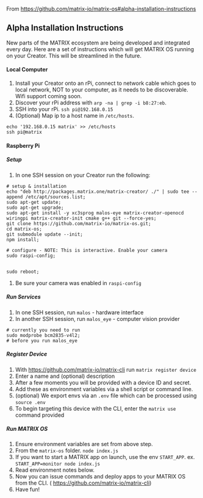 From https://github.com/matrix-io/matrix-os#alpha-installation-instructions

## Alpha Installation Instructions
New parts of the MATRIX ecosystem are being developed and integrated every day. Here are a set of instructions which will get MATRIX OS running on your Creator. This will be streamlined in the future.

#### Local Computer
1. Install your Creator onto an rPi, connect to network cable which goes to local network, NOT to your computer, as it needs to be discoverable. Wifi support coming soon.
1. Discover your rPi address with `arp -na | grep -i b8:27:eb`.
1. SSH into your rPi. `ssh pi@192.168.0.15`
1. (Optional) Map ip to a host name in `/etc/hosts`.
```
echo '192.168.0.15 matrix' >> /etc/hosts
ssh pi@matrix
```

#### Raspberry Pi
##### Setup
1. In one SSH session on your Creator run the following:
```
# setup & installation
echo "deb http://packages.matrix.one/matrix-creator/ ./" | sudo tee --append /etc/apt/sources.list;
sudo apt-get update;
sudo apt-get upgrade;
sudo apt-get install -y xc3sprog malos-eye matrix-creator-openocd wiringpi matrix-creator-init cmake g++ git --force-yes;
git clone https://github.com/matrix-io/matrix-os.git;
cd matrix-os;
git submodule update --init;
npm install;

# configure - NOTE: This is interactive. Enable your camera
sudo raspi-config;


sudo reboot;
```
1. Be sure your camera was enabled in `raspi-config`

##### Run Services

1. In one SSH session, run `malos` - hardware interface
1. In another SSH session, run `malos_eye` - computer vision provider
```
# currently you need to run
sudo modprobe bcm2835-v4l2;
# before you run malos_eye
```

##### Register Device

1. With https://github.com/matrix-io/matrix-cli run ` matrix register device `
1. Enter a name and (optional) description
1. After a few moments you will be provided with a device ID and secret.
1. Add these as environment variables via a shell script or command line.
1. (optional) We export envs via an `.env` file which can be processed using `source .env`
1. To begin targeting this device with the CLI, enter the `matrix use` command provided

##### Run MATRIX OS
1. Ensure environment variables are set from above step.
1. From the `matrix-os` folder. `node index.js`
1. If you want to start a MATRIX app on launch, use the env `START_APP`. ex. `START_APP=monitor node index.js`
1. Read environment notes below.
1. Now you can issue commands and deploy apps to your MATRIX OS from the CLI. ( https://github.com/matrix-io/matrix-cli)
1. Have fun!
